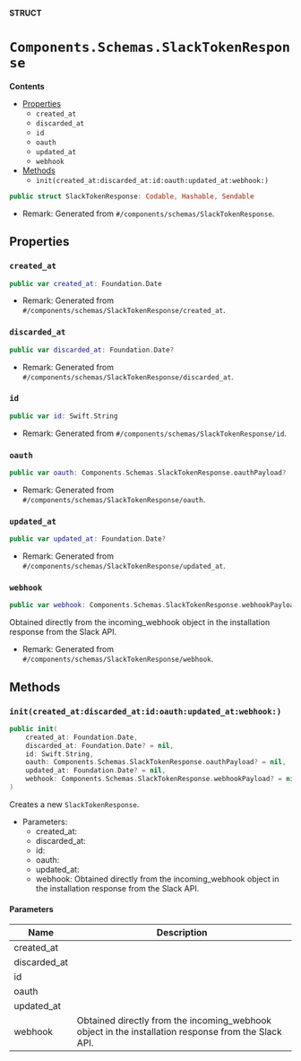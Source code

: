 **STRUCT**

# `Components.Schemas.SlackTokenResponse`

**Contents**

- [Properties](#properties)
  - `created_at`
  - `discarded_at`
  - `id`
  - `oauth`
  - `updated_at`
  - `webhook`
- [Methods](#methods)
  - `init(created_at:discarded_at:id:oauth:updated_at:webhook:)`

```swift
public struct SlackTokenResponse: Codable, Hashable, Sendable
```

- Remark: Generated from `#/components/schemas/SlackTokenResponse`.

## Properties
### `created_at`

```swift
public var created_at: Foundation.Date
```

- Remark: Generated from `#/components/schemas/SlackTokenResponse/created_at`.

### `discarded_at`

```swift
public var discarded_at: Foundation.Date?
```

- Remark: Generated from `#/components/schemas/SlackTokenResponse/discarded_at`.

### `id`

```swift
public var id: Swift.String
```

- Remark: Generated from `#/components/schemas/SlackTokenResponse/id`.

### `oauth`

```swift
public var oauth: Components.Schemas.SlackTokenResponse.oauthPayload?
```

- Remark: Generated from `#/components/schemas/SlackTokenResponse/oauth`.

### `updated_at`

```swift
public var updated_at: Foundation.Date?
```

- Remark: Generated from `#/components/schemas/SlackTokenResponse/updated_at`.

### `webhook`

```swift
public var webhook: Components.Schemas.SlackTokenResponse.webhookPayload?
```

Obtained directly from the incoming_webhook object in the installation response from the Slack API.

- Remark: Generated from `#/components/schemas/SlackTokenResponse/webhook`.

## Methods
### `init(created_at:discarded_at:id:oauth:updated_at:webhook:)`

```swift
public init(
    created_at: Foundation.Date,
    discarded_at: Foundation.Date? = nil,
    id: Swift.String,
    oauth: Components.Schemas.SlackTokenResponse.oauthPayload? = nil,
    updated_at: Foundation.Date? = nil,
    webhook: Components.Schemas.SlackTokenResponse.webhookPayload? = nil
)
```

Creates a new `SlackTokenResponse`.

- Parameters:
  - created_at:
  - discarded_at:
  - id:
  - oauth:
  - updated_at:
  - webhook: Obtained directly from the incoming_webhook object in the installation response from the Slack API.

#### Parameters

| Name | Description |
| ---- | ----------- |
| created_at |  |
| discarded_at |  |
| id |  |
| oauth |  |
| updated_at |  |
| webhook | Obtained directly from the incoming_webhook object in the installation response from the Slack API. |